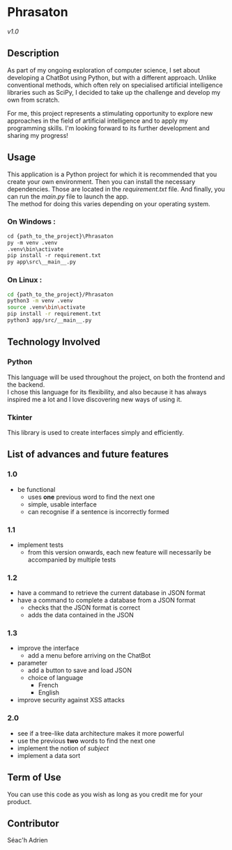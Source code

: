 # Phrasaton  
*v1.0*

## Description

As part of my ongoing exploration of computer science, I set about developing a ChatBot using Python, but with a different approach. Unlike conventional methods, which often rely on specialised artificial intelligence libraries such as SciPy, I decided to take up the challenge and develop my own from scratch.

For me, this project represents a stimulating opportunity to explore new approaches in the field of artificial intelligence and to apply my programming skills. I'm looking forward to its further development and sharing my progress!

## Usage

This application is a Python project for which it is recommended that you create 
your own environment. Then you can install the necessary dependencies. Those are 
located in the *requirement.txt* file. And finally, you can run the *main.py* 
file to launch the app.  
The method for doing this varies depending on your operating system.  

### On Windows :  
```ps
cd {path_to_the_project}\Phrasaton
py -m venv .venv
.venv\bin\activate
pip install -r requirement.txt
py app\src\__main__.py
```  
### On Linux :  
```sh
cd {path_to_the_project}/Phrasaton
python3 -m venv .venv
source .venv\bin\activate
pip install -r requirement.txt
python3 app/src/__main__.py
```  

## Technology Involved

### Python

This language will be used throughout the project, on both the frontend and the backend.  
I chose this language for its flexibility, and also because it has always inspired me a lot and I love discovering new ways of using it.

### Tkinter

This library is used to create interfaces simply and efficiently.

## List of advances and future features

### 1.0
- be functional  
	- uses **one** previous word to find the next one  
	- simple, usable interface  
	- can recognise if a sentence is incorrectly formed  

### 1.1
- implement tests  
	- from this version onwards, each new feature will necessarily be accompanied by multiple tests  

### 1.2
- have a command to retrieve the current database in JSON format  
- have a command to complete a database from a JSON format  
	- checks that the JSON format is correct  
	- adds the data contained in the JSON   
	
### 1.3
- improve the interface  
	- add a menu before arriving on the ChatBot  
- parameter  
	- add a button to save and load JSON  
	- choice of language  
		- French  
		- English  
- improve security against XSS attacks  

### 2.0
- see if a tree-like data architecture makes it more powerful  
- use the previous **two** words to find the next one  
- implement the notion of *subject*  
- implement a data sort  

## Term of Use

You can use this code as you wish as long as you credit me for your product.

## Contributor

Séac'h Adrien